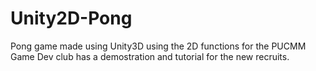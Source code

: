 # Unity2D-Pong
Pong game made using Unity3D using the 2D functions for the PUCMM Game Dev club has a demostration and tutorial for the new recruits.
